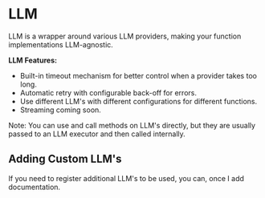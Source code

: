 # LLM

LLM is a wrapper around various LLM providers, making your function implementations LLM-agnostic.

**LLM Features:**

- Built-in timeout mechanism for better control when a provider takes too long.
- Automatic retry with configurable back-off for errors.
- Use different LLM's with different configurations for different functions.
- Streaming coming soon.

Note: You can use and call methods on LLM's directly, but they are usually passed to an LLM executor and then called internally.

## Adding Custom LLM's
If you need to register additional LLM's to be used, you can, once I add documentation.
